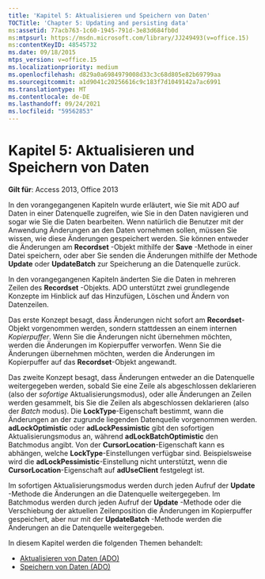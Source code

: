 ```yaml
---
title: 'Kapitel 5: Aktualisieren und Speichern von Daten'
TOCTitle: 'Chapter 5: Updating and persisting data'
ms:assetid: 77acb763-1c60-1945-791d-3e83d684fb0d
ms:mtpsurl: https://msdn.microsoft.com/library/JJ249493(v=office.15)
ms:contentKeyID: 48545732
ms.date: 09/18/2015
mtps_version: v=office.15
ms.localizationpriority: medium
ms.openlocfilehash: d829a0a6984979008d33c3c68d805e82b69799aa
ms.sourcegitcommit: a1d9041c20256616c9c183f7d1049142a7ac6991
ms.translationtype: MT
ms.contentlocale: de-DE
ms.lasthandoff: 09/24/2021
ms.locfileid: "59562853"
---
```

# <a name="chapter-5-updating-and-persisting-data"></a>Kapitel 5: Aktualisieren und Speichern von Daten

**Gilt für**: Access 2013, Office 2013

In den vorangegangenen Kapiteln wurde erläutert, wie Sie mit ADO auf Daten in einer Datenquelle zugreifen, wie Sie in den Daten navigieren und sogar wie Sie die Daten bearbeiten. Wenn natürlich die Benutzer mit der Anwendung Änderungen an den Daten vornehmen sollen, müssen Sie wissen, wie diese Änderungen gespeichert werden. Sie können entweder die Änderungen am **Recordset** -Objekt mithilfe der **Save** -Methode in einer Datei speichern, oder aber Sie senden die Änderungen mithilfe der Methode **Update** oder **UpdateBatch** zur Speicherung an die Datenquelle zurück.

In den vorangegangenen Kapiteln änderten Sie die Daten in mehreren Zeilen des **Recordset** -Objekts. ADO unterstützt zwei grundlegende Konzepte im Hinblick auf das Hinzufügen, Löschen und Ändern von Datenzeilen.

Das erste Konzept besagt, dass Änderungen nicht sofort am **Recordset**-Objekt vorgenommen werden, sondern stattdessen an einem internen *Kopierpuffer*. Wenn Sie die Änderungen nicht übernehmen möchten, werden die Änderungen im Kopierpuffer verworfen. Wenn Sie die Änderungen übernehmen möchten, werden die Änderungen im Kopierpuffer auf das **Recordset**-Objekt angewandt.

Das zweite Konzept besagt, dass Änderungen entweder an die Datenquelle weitergegeben werden, sobald Sie eine Zeile als abgeschlossen deklarieren (also der *sofortige* Aktualisierungsmodus), oder alle Änderungen an Zeilen werden gesammelt, bis Sie die Zeilen als abgeschlossen deklarieren (also der *Batch* modus). Die **LockType**-Eigenschaft bestimmt, wann die Änderungen an der zugrunde liegenden Datenquelle vorgenommen werden. **adLockOptimistic** oder **adLockPessimistic** gibt den sofortigen Aktualisierungsmodus an, während **adLockBatchOptimistic** den Batchmodus angibt. Von der **CursorLocation**-Eigenschaft kann es abhängen, welche **LockType**-Einstellungen verfügbar sind. Beispielsweise wird die **adLockPessimistic**-Einstellung nicht unterstützt, wenn die **CursorLocation**-Eigenschaft auf **adUseClient** festgelegt ist.

Im sofortigen Aktualisierungsmodus werden durch jeden Aufruf der **Update** -Methode die Änderungen an die Datenquelle weitergegeben. Im Batchmodus werden durch jeden Aufruf der **Update** -Methode oder die Verschiebung der aktuellen Zeilenposition die Änderungen im Kopierpuffer gespeichert, aber nur mit der **UpdateBatch** -Methode werden die Änderungen an die Datenquelle weitergegeben.

In diesem Kapitel werden die folgenden Themen behandelt:

- [Aktualisieren von Daten (ADO)](updating-data.md)
- [Speichern von Daten (ADO)](persisting-data.md)
